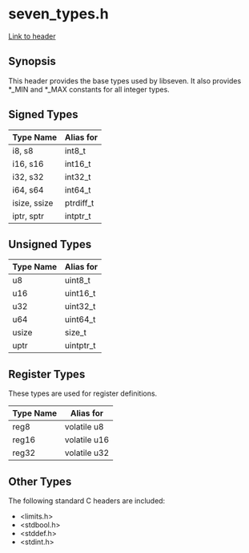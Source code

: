 # seven\_types.h

[Link to header](../inc/seven_types.h)

## Synopsis

This header provides the base types used by libseven.
It also provides \*\_MIN and \*\_MAX constants for all integer types.

## Signed Types

Type Name       | Alias for 
----------------|-----------
i8, s8          | int8\_t
i16, s16        | int16\_t
i32, s32        | int32\_t
i64, s64        | int64\_t
isize, ssize    | ptrdiff\_t
iptr, sptr      | intptr\_t

## Unsigned Types

Type Name       | Alias for 
----------------|-----------
u8              | uint8\_t
u16             | uint16\_t
u32             | uint32\_t
u64             | uint64\_t
usize           | size\_t
uptr            | uintptr\_t

## Register Types

These types are used for register definitions.

Type Name       | Alias for
----------------|----------
reg8            | volatile u8
reg16           | volatile u16
reg32           | volatile u32

## Other Types

The following standard C headers are included:

- \<limits.h\>
- \<stdbool.h\>
- \<stddef.h\>
- \<stdint.h\>
